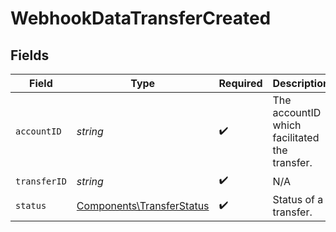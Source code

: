 # WebhookDataTransferCreated


## Fields

| Field                                                                  | Type                                                                   | Required                                                               | Description                                                            |
| ---------------------------------------------------------------------- | ---------------------------------------------------------------------- | ---------------------------------------------------------------------- | ---------------------------------------------------------------------- |
| `accountID`                                                            | *string*                                                               | :heavy_check_mark:                                                     | The accountID which facilitated the transfer.                          |
| `transferID`                                                           | *string*                                                               | :heavy_check_mark:                                                     | N/A                                                                    |
| `status`                                                               | [Components\TransferStatus](../../Models/Components/TransferStatus.md) | :heavy_check_mark:                                                     | Status of a transfer.                                                  |